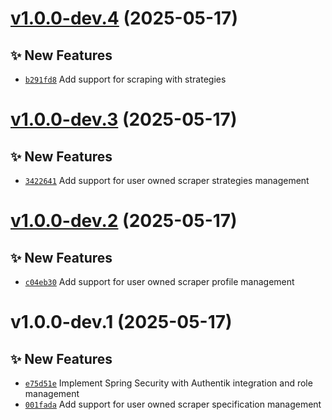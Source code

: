 # [v1.0.0-dev.4](https://github.com/lengors/scoutdesk/compare/1.0.0-dev.3...1.0.0-dev.4) (2025-05-17)

## ✨ New Features
- [`b291fd8`](https://github.com/lengors/scoutdesk/commit/b291fd8)  Add support for scraping with strategies

# [v1.0.0-dev.3](https://github.com/lengors/scoutdesk/compare/1.0.0-dev.2...1.0.0-dev.3) (2025-05-17)

## ✨ New Features
- [`3422641`](https://github.com/lengors/scoutdesk/commit/3422641)  Add support for user owned scraper strategies management

# [v1.0.0-dev.2](https://github.com/lengors/scoutdesk/compare/1.0.0-dev.1...1.0.0-dev.2) (2025-05-17)

## ✨ New Features
- [`c04eb30`](https://github.com/lengors/scoutdesk/commit/c04eb30)  Add support for user owned scraper profile management

# v1.0.0-dev.1 (2025-05-17)

## ✨ New Features
- [`e75d51e`](https://github.com/lengors/scoutdesk/commit/e75d51e)  Implement Spring Security with Authentik integration and role management 
- [`001fada`](https://github.com/lengors/scoutdesk/commit/001fada)  Add support for user owned scraper specification management
